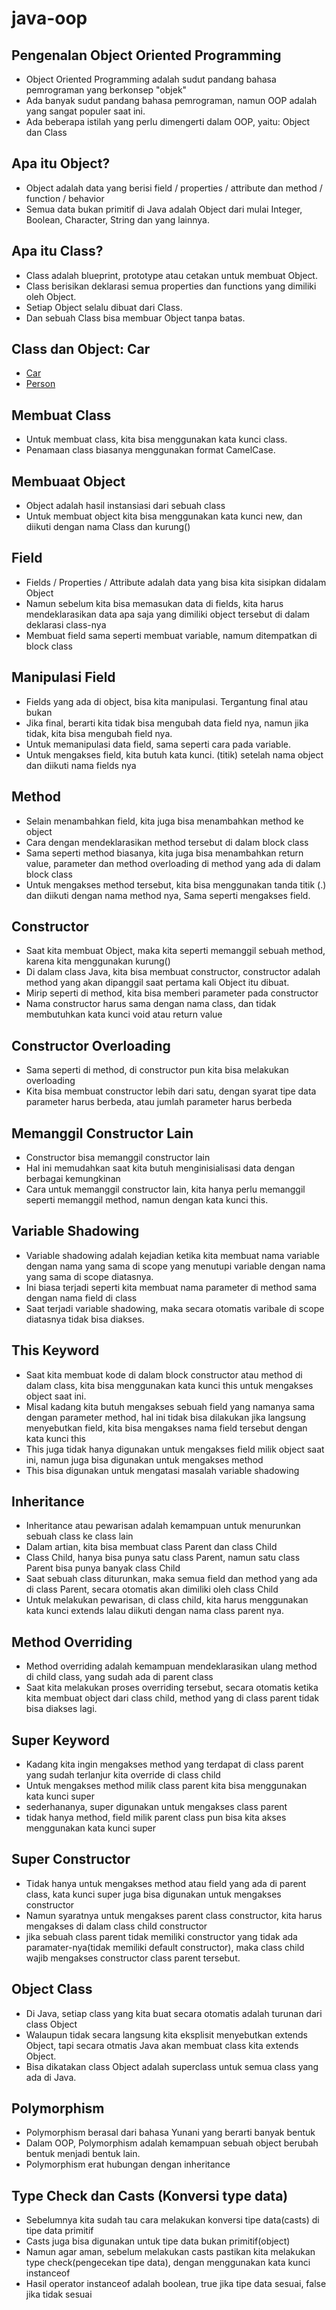 # java-oop

## Pengenalan Object Oriented Programming

- Object Oriented Programming adalah sudut pandang bahasa pemrograman yang berkonsep "objek"
- Ada banyak sudut pandang bahasa pemrograman, namun OOP adalah yang sangat populer saat ini.
- Ada beberapa istilah yang perlu dimengerti dalam OOP, yaitu: Object dan Class

## Apa itu Object?

- Object adalah data yang berisi field / properties / attribute dan method / function / behavior
- Semua data bukan primitif di Java adalah Object dari mulai Integer, Boolean, Character, String dan yang lainnya.

## Apa itu Class?

- Class adalah blueprint, prototype atau cetakan untuk membuat Object.
- Class berisikan deklarasi semua properties dan functions yang dimiliki oleh Object.
- Setiap Object selalu dibuat dari Class.
- Dan sebuah Class bisa membuar Object tanpa batas.

## Class dan Object: Car

- [Car](/src/main/resources/images/class-dan-object.png)
- [Person](/src/main/resources/images/person.png)

## Membuat Class

- Untuk membuat class, kita bisa menggunakan kata kunci class.
- Penamaan class biasanya menggunakan format CamelCase.

## Membuaat Object

- Object adalah hasil instansiasi dari sebuah class
- Untuk membuat object kita bisa menggunakan kata kunci new, dan diikuti dengan nama Class dan kurung()

## Field

- Fields / Properties / Attribute adalah data yang bisa kita sisipkan didalam Object
- Namun sebelum kita bisa memasukan data di fields, kita harus mendeklarasikan data apa saja yang dimiliki object
  tersebut di dalam deklarasi class-nya
- Membuat field sama seperti membuat variable, namum ditempatkan di block class

## Manipulasi Field

- Fields yang ada di object, bisa kita manipulasi. Tergantung final atau bukan
- Jika final, berarti kita tidak bisa mengubah data field nya, namun jika tidak, kita bisa mengubah field nya.
- Untuk memanipulasi data field, sama seperti cara pada variable.
- Untuk mengakses field, kita butuh kata kunci. (titik) setelah nama object dan diikuti nama fields nya

## Method

- Selain menambahkan field, kita juga bisa menambahkan method ke object
- Cara dengan mendeklarasikan method tersebut di dalam block class
- Sama seperti method biasanya, kita juga bisa menambahkan return value, parameter dan method overloading di method yang
  ada di dalam block class
- Untuk mengakses method tersebut, kita bisa menggunakan tanda titik (.) dan diikuti dengan nama method nya, Sama
  seperti mengakses field.

## Constructor

- Saat kita membuat Object, maka kita seperti memanggil sebuah method, karena kita menggunakan kurung()
- Di dalam class Java, kita bisa membuat constructor, constructor adalah method yang akan dipanggil saat pertama kali
  Object itu dibuat.
- Mirip seperti di method, kita bisa memberi parameter pada constructor
- Nama constructor harus sama dengan nama class, dan tidak membutuhkan kata kunci void atau return value

## Constructor Overloading

- Sama seperti di method, di constructor pun kita bisa melakukan overloading
- Kita bisa membuat constructor lebih dari satu, dengan syarat tipe data parameter harus berbeda, atau jumlah parameter
  harus berbeda

## Memanggil Constructor Lain

- Constructor bisa memanggil constructor lain
- Hal ini memudahkan saat kita butuh menginisialisasi data dengan berbagai kemungkinan
- Cara untuk memanggil constructor lain, kita hanya perlu memanggil seperti memanggil method, namun dengan kata kunci
  this.

## Variable Shadowing

- Variable shadowing adalah kejadian ketika kita membuat nama variable dengan nama yang sama di scope yang menutupi
  variable dengan nama yang sama di scope diatasnya.
- Ini biasa terjadi seperti kita membuat nama parameter di method sama dengan nama field di class
- Saat terjadi variable shadowing, maka secara otomatis varibale di scope diatasnya tidak bisa diakses.

## This Keyword

- Saat kita membuat kode di dalam block constructor atau method di dalam class, kita bisa menggunakan kata kunci this
  untuk mengakses object saat ini.
- Misal kadang kita butuh mengakses sebuah field yang namanya sama dengan parameter method, hal ini tidak bisa dilakukan
  jika langsung menyebutkan field, kita bisa mengakses nama field tersebut dengan kata kunci this
- This juga tidak hanya digunakan untuk mengakses field milik object saat ini, namun juga bisa digunakan untuk mengakses
  method
- This bisa digunakan untuk mengatasi masalah variable shadowing

## Inheritance

- Inheritance atau pewarisan adalah kemampuan untuk menurunkan sebuah class ke class lain
- Dalam artian, kita bisa membuat class Parent dan class Child
- Class Child, hanya bisa punya satu class Parent, namun satu class Parent bisa punya banyak class Child
- Saat sebuah class diturunkan, maka semua field dan method yang ada di class Parent, secara otomatis akan dimiliki oleh
  class Child
- Untuk melakukan pewarisan, di class child, kita harus menggunakan kata kunci extends lalau diikuti dengan nama class
  parent nya.

## Method Overriding

- Method overriding adalah kemampuan mendeklarasikan ulang method di child class, yang sudah ada di parent class
- Saat kita melakukan proses overriding tersebut, secara otomatis ketika kita membuat object dari class child, method
  yang di class parent tidak bisa diakses lagi.

## Super Keyword
- Kadang kita ingin mengakses method yang terdapat di class parent yang sudah terlanjur kita override di class child
- Untuk mengakses method milik class parent kita bisa menggunakan kata kunci super
- sederhananya, super digunakan untuk mengakses class parent
- tidak hanya method, field milik parent class pun bisa kita akses menggunakan kata kunci super

## Super Constructor
- Tidak hanya untuk mengakses method atau field yang ada di parent class, kata kunci super juga bisa digunakan untuk mengakses constructor
- Namun syaratnya untuk mengakses parent class constructor, kita harus mengakses di dalam class child constructor
- jika sebuah class parent tidak memiliki constructor yang tidak ada paramater-nya(tidak memiliki default constructor), maka class child wajib mengakses constructor class parent tersebut.
                                       
## Object Class
- Di Java, setiap class yang kita buat secara otomatis adalah turunan dari class Object
- Walaupun tidak secara langsung kita eksplisit menyebutkan extends Object, tapi secara otmatis Java akan membuat class kita extends Object.
- Bisa dikatakan class Object adalah superclass untuk semua class yang ada di Java.

## Polymorphism
- Polymorphism berasal dari bahasa Yunani yang berarti banyak bentuk
- Dalam OOP, Polymorphism adalah kemampuan sebuah object berubah bentuk menjadi bentuk lain.
- Polymorphism erat hubungan dengan inheritance

## Type Check dan Casts (Konversi type data)
- Sebelumnya kita sudah tau cara melakukan konversi tipe data(casts) di tipe data primitif
- Casts juga bisa digunakan untuk tipe data bukan primitif(object)
- Namun agar aman, sebelum melakukan casts pastikan kita melakukan type check(pengecekan tipe data), dengan menggunakan kata kunci instanceof
- Hasil operator instanceof adalah boolean, true jika tipe data sesuai, false jika tidak sesuai
                 
## 

